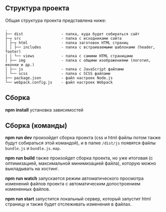 ## Структура проекта

Общая структура проекта представлена ниже:

```text
.
├── dist                 - папка, куда будет собираться сайт
├─┬ src                  - папка с исходниками сайта
│ ├─┬ html               - папка заготовок HTML страниц
│ │ ├── includes         - папка с встраиваемыми шаблонами (header, footer)
│ │ └── views            - папка с самими HTML страницами
│ ├── img                - папка с общими изображениями (логотип, иконки и др.)
│ ├── js                 - папка с JavaScript файлами
│ └── scss               - папка с SСSS файлами
├── package.json         - файл настроек Node.js
└── webpack.config.js    - файл настроек Webpack
``` 

## Сборка

**npm install** установка зависимостей 

## Сборка (команды)

**npm run dev** произойдет сборка проекта (css и html файлы потом также будут собираться этой командой), и в папке `/dist/js` появятся файлы `bundle.js` и `bundle.js.map`.

**npm run build** также произойдет сборка проекта, но уже итоговая (с оптимизацией, максимальной минимизацией файла), которую можно выкладывать на хостинг.

**npm run watch** запускается режим автоматического просмотра изменений файлов проекта с автоматическим допостроением измененных файлов.

**npm run start** запустится локальный сервер, который запустит html страницу и также будет отслеживать изменения в файлах.

